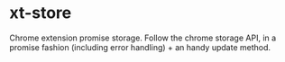 # xt-store

Chrome extension promise storage.
Follow the chrome storage API, in a promise fashion (including error handling) + an handy update method.
